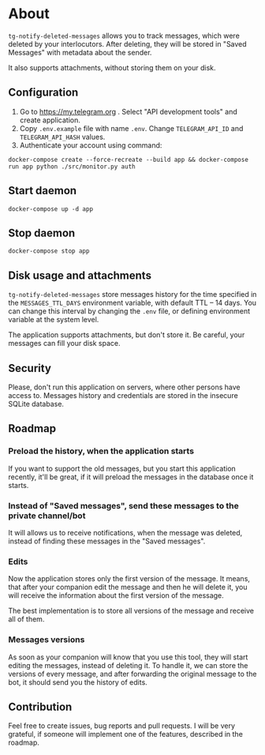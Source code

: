 # About

`tg-notify-deleted-messages` allows you to track messages, which were deleted by
your interlocutors. After deleting, they will be stored in "Saved Messages" with
metadata about the sender.

It also supports attachments, without storing them on your disk.



## Configuration

1. Go to https://my.telegram.org . Select "API development tools" and create application.
2. Copy `.env.example` file with name `.env`. Change `TELEGRAM_API_ID` and `TELEGRAM_API_HASH`
 values.
3. Authenticate your account using command:
```
docker-compose create --force-recreate --build app && docker-compose run app python ./src/monitor.py auth
```

## Start daemon

```
docker-compose up -d app
```

## Stop daemon

```
docker-compose stop app
```

## Disk usage and attachments

`tg-notify-deleted-messages` store messages history for the time specified
in the `MESSAGES_TTL_DAYS` environment variable, with default TTL – 14 days.
You can change this interval by changing the `.env` file, or defining environment
variable at the system level.

The application supports attachments, but don't store it.
Be careful, your messages can fill your disk space.

## Security

Please, don't run this application on servers, where other persons have access to.
Messages history and credentials are stored in the insecure SQLite database.

## Roadmap

### Preload the history, when the application starts 

If you want to support the old messages, but you start this application recently,
it'll be great, if it will preload the messages in the database once it starts.

### Instead of "Saved messages", send these messages to the private channel/bot

It will allows us to receive notifications, when the message was deleted, instead of
finding these messages in the "Saved messages".

### Edits

Now the application stores only the first version of the message. It means,
that after your companion edit the message and then he will delete it, you
will receive the information about the first version of the message.

The best implementation is to store all versions of the message and receive
all of them.

### Messages versions

As soon as your companion will know that you use this tool, they will start
editing the messages, instead of deleting it. To handle it, we can store the
versions of every message, and after forwarding the original message to the bot,
it should send you the history of edits.

## Contribution

Feel free to create issues, bug reports and pull requests. I will be very
grateful, if someone will implement one of the features, described in the roadmap.

